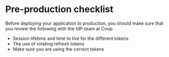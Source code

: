 # Pre-production checklist

Before deploying your application to production, you should make sure that you review the following with the IdP-team at Coop

* Session lifetime and time to live for the different tokens
* The use of rotating refresh tokens 
* Make sure you are using the correct tokens